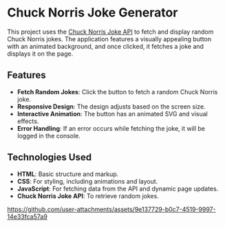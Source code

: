 # Chuck Norris Joke Generator

This project uses the [Chuck Norris Joke API](https://api.chucknorris.io/) to fetch and display random Chuck Norris jokes. The application features a visually appealing button with an animated background, and once clicked, it fetches a joke and displays it on the page.

## Features
- **Fetch Random Jokes**: Click the button to fetch a random Chuck Norris joke.
- **Responsive Design**: The design adjusts based on the screen size.
- **Interactive Animation**: The button has an animated SVG and visual effects.
- **Error Handling**: If an error occurs while fetching the joke, it will be logged in the console.

## Technologies Used
- **HTML**: Basic structure and markup.
- **CSS**: For styling, including animations and layout.
- **JavaScript**: For fetching data from the API and dynamic page updates.
- **Chuck Norris Joke API**: To retrieve random jokes.


https://github.com/user-attachments/assets/9e137729-b0c7-4519-9997-14e33fca57a9

